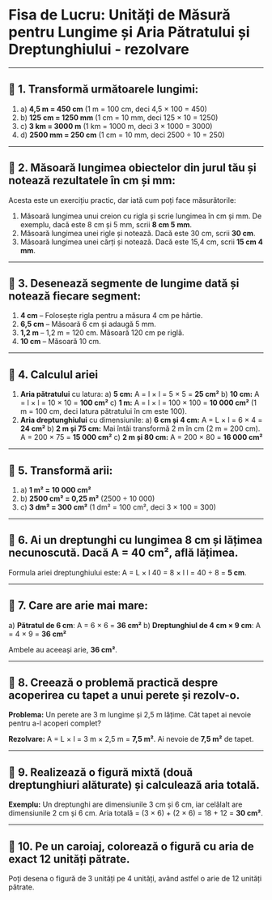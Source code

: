 # Fisa de Lucru: Unități de Măsură pentru Lungime și Aria Pătratului și Dreptunghiului - rezolvare

------

## 🔹 1. Transformă următoarele lungimi:

1. a) **4,5 m = 450 cm** (1 m = 100 cm, deci 4,5 × 100 = 450)
2. b) **125 cm = 1250 mm** (1 cm = 10 mm, deci 125 × 10 = 1250)
3. c) **3 km = 3000 m** (1 km = 1000 m, deci 3 × 1000 = 3000)
4. d) **2500 mm = 250 cm** (1 cm = 10 mm, deci 2500 ÷ 10 = 250)

------

## 🔹 2. Măsoară lungimea obiectelor din jurul tău și notează rezultatele în cm și mm:

Acesta este un exercițiu practic, dar iată cum poți face măsurătorile:

1. Măsoară lungimea unui creion cu rigla și scrie lungimea în cm și mm. De exemplu, dacă este 8 cm și 5 mm, scrii **8 cm 5 mm**.
2. Măsoară lungimea unei rigle și notează. Dacă este 30 cm, scrii **30 cm**.
3. Măsoară lungimea unei cărți și notează. Dacă este 15,4 cm, scrii **15 cm 4 mm**.

------

## 🔹 3. Desenează segmente de lungime dată și notează fiecare segment:

1. **4 cm** – Folosește rigla pentru a măsura 4 cm pe hârtie.
2. **6,5 cm** – Măsoară 6 cm și adaugă 5 mm.
3. **1,2 m** – 1,2 m = 120 cm. Măsoară 120 cm pe riglă.
4. **10 cm** – Măsoară 10 cm.

------

## 🔹 4. Calculul ariei

1. **Aria pătratului** cu latura:
    a) **5 cm:** A = l × l = 5 × 5 = **25 cm²**
    b) **10 cm:** A = l × l = 10 × 10 = **100 cm²**
    c) **1 m:** A = l × l = 100 × 100 = **10 000 cm²** (1 m = 100 cm, deci latura pătratului în cm este 100).
2. **Aria dreptunghiului** cu dimensiunile:
    a) **6 cm și 4 cm:** A = L × l = 6 × 4 = **24 cm²**
    b) **2 m și 75 cm:** Mai întâi transformă 2 m în cm (2 m = 200 cm). A = 200 × 75 = **15 000 cm²**
    c) **2 m și 80 cm:** A = 200 × 80 = **16 000 cm²**

------

## 🔹 5. Transformă arii:

1. a) **1 m² = 10 000 cm²**
2. b) **2500 cm² = 0,25 m²** (2500 ÷ 10 000)
3. c) **3 dm² = 300 cm²** (1 dm² = 100 cm², deci 3 × 100 = 300)

------

## 🔹 6. Ai un dreptunghi cu lungimea 8 cm și lățimea necunoscută. Dacă A = 40 cm², află lățimea.

Formula ariei dreptunghiului este: A = L × l
 40 = 8 × l
 l = 40 ÷ 8 = **5 cm**.

------

## 🔹 7. Care are arie mai mare:

a) **Pătratul de 6 cm**: A = 6 × 6 = **36 cm²**
 b) **Dreptunghiul de 4 cm × 9 cm**: A = 4 × 9 = **36 cm²**

Ambele au aceeași arie, **36 cm²**.

------

## 🔹 8. Creează o problemă practică despre acoperirea cu tapet a unui perete și rezolv-o.

**Problema:**
 Un perete are 3 m lungime și 2,5 m lățime. Cât tapet ai nevoie pentru a-l acoperi complet?

**Rezolvare:**
 A = L × l = 3 m × 2,5 m = **7,5 m²**.
 Ai nevoie de **7,5 m²** de tapet.

------

## 🔹 9. Realizează o figură mixtă (două dreptunghiuri alăturate) și calculează aria totală.

**Exemplu:**
 Un dreptunghi are dimensiunile 3 cm și 6 cm, iar celălalt are dimensiunile 2 cm și 6 cm.
 Aria totală = (3 × 6) + (2 × 6) = 18 + 12 = **30 cm²**.

------

## 🔹 10. Pe un caroiaj, colorează o figură cu aria de exact 12 unități pătrate.

Poți desena o figură de 3 unități pe 4 unități, având astfel o arie de 12 unități pătrate.